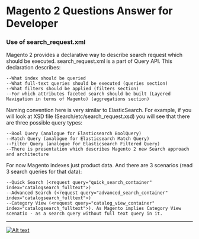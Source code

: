 # Magento 2 Questions Answer for Developer
### Use of search_request.xml
Magento 2 provides a declarative way to describe search request which should be executed. search_request.xml is a part of Query API. This declaration describes:

	--What index should be queried
	--What full-text queries should be executed (queries section)
	--What filters should be applied (filters section)
	--For which attributes faceted search should be built (Layered Navigation in terms of Magento) (aggregations section)

Naming convention here is very similar to ElasticSearch. For example, if you will look at XSD file (Search/etc/search_request.xsd) you will see that there are three possible query types:

	--Bool Query (analogue for Elasticsearch BoolQuery)
	--Match Query (analogue for Elasticsearch Match Query)
	--Filter Query (analogue for Elasticsearch Filtered Query)
	--There is presentation which describes Magento 2 new Search approach and architecture

For now Magento indexes just product data. And there are 3 scenarios (read 3 search queries for that data):

	--Quick Search (<request query="quick_search_container" index="catalogsearch_fulltext">)
	--Advanced Search (<request query="advanced_search_container" index="catalogsearch_fulltext">)
	--Category View (<request query="catalog_view_container" index="catalogsearch_fulltext">). As Magento implies Category View scenatio - as a search query without full text query in it.


---

[![Alt text](https://www.kashyapsoftware.com/pub/media/logo/stores/1/ks_logo.png "kashyapsoftware.com")](https://www.kashyapsoftware.com/)


